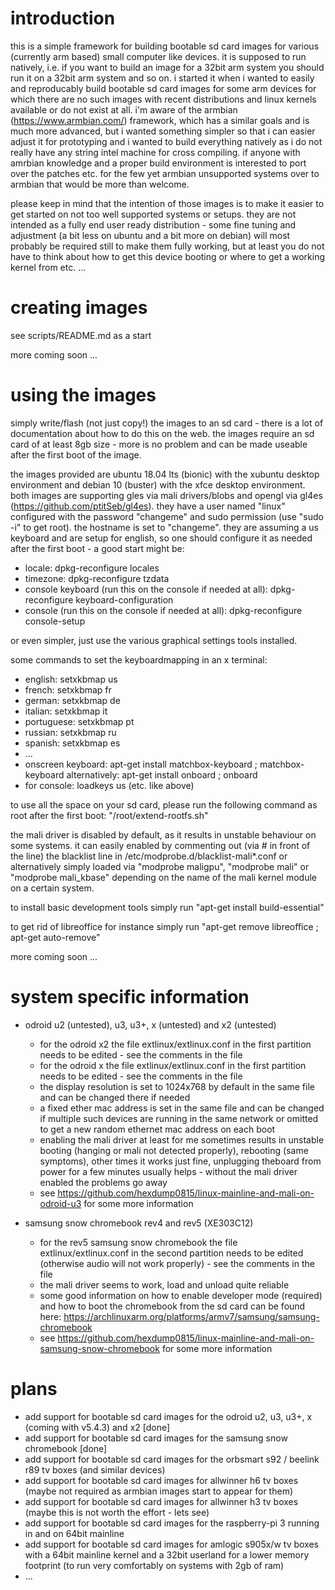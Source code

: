 # introduction

this is a simple framework for building bootable sd card images for various (currently arm based) small computer like devices. it is supposed to run natively, i.e. if you want to build an image for a 32bit arm system you should run it on a 32bit arm system and so on. i started it when i wanted to easily and reproducably build bootable sd card images for some arm devices for which there are no such images with recent distributions and linux kernels available or do not exist at all. i'm aware of the armbian (https://www.armbian.com/) framework, which has a similar goals and is much more advanced, but i wanted something simpler so that i can easier adjust it for prototyping and i wanted to build everything natively as i do not really have any string intel machine for cross compiling. if anyone with amrbian knowledge and a proper build environment is interested to port over the patches etc. for the few yet armbian unsupported systems over to armbian that would be more than welcome.

please keep in mind that the intention of those images is to make it easier to get started on not too well supported systems or setups. they are not intended as a fully end user ready distribution - some fine tuning and adjustment (a bit less on ubuntu and a bit more on debian) will most probably be required still to make them fully working, but at least you do not have to think about how to get this device booting or where to get a working kernel from etc. ...

# creating images

see scripts/README.md as a start

more coming soon ...

# using the images

simply write/flash (not just copy!) the images to an sd card - there is a lot of documentation about how to do this on the web. the images require an sd card of at least 8gb size - more is no problem and can be made useable after the first boot of the image.

the images provided are ubuntu 18.04 lts (bionic) with the xubuntu desktop environment and debian 10 (buster) with the xfce desktop environment. both images are supporting gles via mali drivers/blobs and opengl via gl4es (https://github.com/ptitSeb/gl4es). they have a user named "linux" configured with the password "changeme" and sudo permission (use "sudo -i" to get root). the hostname is set to "changeme". they are assuming a us keyboard and are setup for english, so one should configure it as needed after the first boot - a good start might be:

* locale: dpkg-reconfigure locales
* timezone: dpkg-reconfigure tzdata
* console keyboard (run this on the console if needed at all): dpkg-reconfigure keyboard-configuration
* console (run this on the console if needed at all): dpkg-reconfigure console-setup

or even simpler, just use the various graphical settings tools installed.

some commands to set the keyboardmapping in an x terminal:

* english: setxkbmap us
* french: setxkbmap fr
* german: setxkbmap de
* italian: setxkbmap it
* portuguese: setxkbmap pt
* russian: setxkbmap ru
* spanish: setxkbmap es
* ...
* onscreen keyboard: apt-get install matchbox-keyboard ; matchbox-keyboard
      alternatively: apt-get install onboard ; onboard
* for console: loadkeys us (etc. like above)

to use all the space on your sd card, please run the following command as root after the first boot: "/root/extend-rootfs.sh"

the mali driver is disabled by default, as it results in unstable behaviour on some systems. it can easily enabled by commenting out (via # in front of the line) the blacklist line in /etc/modprobe.d/blacklist-mali*.conf or alternatively simply loaded via "modprobe maligpu", "modprobe mali" or "modprobe mali_kbase" depending on the name of the mali kernel module on a certain system.

to install basic development tools simply run "apt-get install build-essential"

to get rid of libreoffice for instance simply run "apt-get remove libreoffice ; apt-get auto-remove"

more coming soon ...

# system specific information

* odroid u2 (untested), u3, u3+, x (untested) and x2 (untested)
  * for the odroid x2 the file extlinux/extlinux.conf in the first partition needs to be edited - see the comments in the file
  * for the odroid x the file extlinux/extlinux.conf in the first partition needs to be edited - see the comments in the file
  * the display resolution is set to 1024x768 by default in the same file and can be changed there if needed
  * a fixed ether mac address is set in the same file and can be changed if multiple such devices are running in the same network or omitted to get a new random ethernet mac address on each boot
  * enabling the mali driver at least for me sometimes results in unstable booting (hanging or mali not detected properly), rebooting (same symptoms), other times it works just fine, unplugging theboard from power for a few minutes usually helps - without the mali driver enabled the problems go away
  * see https://github.com/hexdump0815/linux-mainline-and-mali-on-odroid-u3 for some more information

* samsung snow chromebook rev4 and rev5 (XE303C12)
  * for the rev5 samsung snow chromebook the file extlinux/extlinux.conf in the second partition needs to be edited (otherwise audio will not work properly) - see the comments in the file
  * the mali driver seems to work, load and unload quite reliable
  * some good information on how to enable developer mode (required) and how to boot the chromebook from the sd card can be found here: https://archlinuxarm.org/platforms/armv7/samsung/samsung-chromebook
  * see https://github.com/hexdump0815/linux-mainline-and-mali-on-samsung-snow-chromebook for some more information

# plans

* add support for bootable sd card images for the odroid u2, u3, u3+, x (coming with v5.4.3) and x2 [done]
* add support for bootable sd card images for the samsung snow chromebook [done]
* add support for bootable sd card images for the orbsmart s92 / beelink r89 tv boxes (and similar devices)
* add support for bootable sd card images for allwinner h6 tv boxes (maybe not required as armbian images start to appear for them)
* add support for bootable sd card images for allwinner h3 tv boxes (maybe this is not worth the effort - lets see)
* add support for bootable sd card images for the raspberry-pi 3 running in and on 64bit mainline
* add support for bootable sd card images for amlogic s905x/w tv boxes with a 64bit mainline kernel and a 32bit userland for a lower memory footprint (to run very comfortably on systems with 2gb of ram)
* ...
